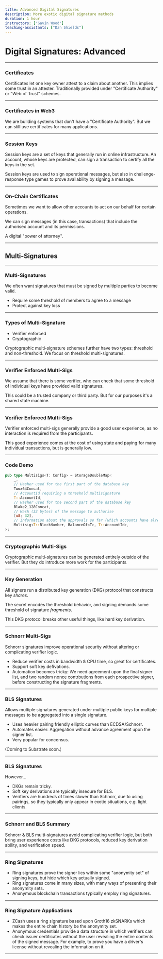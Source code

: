 ```yaml
---
title: Advanced Digital Signatures
description: More exotic digital signature methods
duration: 1 hour
instructors: ["Gavin Wood"]
teaching-assistants: ["Dan Shields"]
---
```


# Digital Signatures: Advanced

---

### Certificates

Certificates let one key owner attest to a claim about another. This implies some trust in an attester. Traditionally provided under "Certificate Authority" or "Web of Trust" schemes.

---

### Certificates in Web3

We are building systems that don't have a "Certificate Authority". But we can still use certificates for many applications.

---

### Session Keys

<!--still haven't gotten to substrate, so keeping this high level for now-->

Session keys are a set of keys that generally run in online infrastructure. An account, whose keys are protected, can sign a transaction to certify all the keys in the set.

Session keys are used to sign operational messages, but also in challenge-response type games to prove availability by signing a message.

---

### On-Chain Certificates

Sometimes we want to allow other accounts to act on our behalf for certain operations.

We can sign messages (in this case, transactions) that include the authorised account and its permissions.

A digital "power of attorney".

---

## Multi-Signatures

---

### Multi-Signatures

We often want signatures that must be signed by multiple parties to become valid.

- Require some threshold of members to agree to a message
- Protect against key loss

---

### Types of Multi-Signature

- Verifier enforced
- Cryptographic

Cryptographic multi-signature schemes further have two types: threshold and non-threshold. We focus on threshold multi-signatures.

---

### Verifier Enforced Multi-Sigs

We assume that there is some verifier, who can check that some threshold of individual keys have provided valid signatures.

This could be a trusted company or third party. But for our purposes it's a shared state machine.

---

### Verifier Enforced Multi-Sigs

Verifier enforced multi-sigs generally provide a good user experience, as no interaction is required from the participants.

This good experience comes at the cost of using state and paying for many individual transactions, but is generally low.

---

### Code Demo

<!--
	Just an idea, but perhaps a quick peak into the Multisig pallet to see some storage items?
	Maybe too early to get into transactions, but will show that a verifier can store the _hash_
	of a call authorisation and required threshold of signers to authorise.
-->
```rust
pub type Multisigs<T: Config> = StorageDoubleMap<
	_,
	// Hasher used for the first part of the database key
	Twox64Concat,
	// AccountId requiring a threshold multisignature
	T::AccountId,
	// Hasher used for the second part of the database key
	Blake2_128Concat,
	// Hash (32 bytes) of the message to authorise
	[u8; 32],
	// Information about the approvals so far (which accounts have already authorised)
	Multisig<T::BlockNumber, BalanceOf<T>, T::AccountId>,
>;
```

---

### Cryptographic Multi-Sigs

Cryptographic multi-signatures can be generated entirely outside of the verifier. But they do introduce more work for the participants.

---

### Key Generation

All signers run a distributed key generation (DKG) protocol that constructs key _shares_.

The secret encodes the threshold behavior, and signing demands some threshold of signature _fragments_.

This DKG protocol breaks other useful things, like hard key derivation.

---

### Schnorr Multi-Sigs

Schnorr signatures improve operational security without altering or complicating verifier logic.

- Reduce verifier costs in bandwidth & CPU time, so great for certificates.
- Support soft key defivations.
- Automation becomes tricky: We need agreement upon the final signer list, and two random nonce contrbutions from each prospective signer, before constructing the signature fragments.

---

### BLS Signatures

Allows multiple signatures generated under multiple public keys for multiple messages to be aggregated into a single signature.

- Uses heavier pairing friendly elliptic curves than ECDSA/Schnorr.
- Automates easier: Aggregation without advance agreement upon the signer list.
- Very popular for concensus.

(Coming to Substrate soon.)

---

### BLS Signatures

However...

- DKGs remain tricky.
- Soft key derivations are typically insecure for BLS.
- Verifiers are hundreds of times slower than Schnorr, due to using pairings, so they typically only appear in exotic situations, e.g. light clients.

---

### Schnorr and BLS Summary

Schnorr & BLS multi-signatures avoid complicating verifier logic, but both bring user experience costs like DKG protocols, reduced key derivation ability, and verification speed.

---

### Ring Signatures

- Ring signatures prove the signer lies within some "anonymity set" of signing keys, but hide which key actually signed.
- Ring signatures come in many sizes, with many ways of presenting their anonymity sets.
- Anonymous blockchain transactions typically employ ring signatures.


---

### Ring Signature Applications

- ZCash uses a ring signature based upon Groth16 zkSNARKs which makes the entire chain history be the anonymity set.
- Anonymous credentials provide a data structure in which verifiers can check issuer certificates without the user revealing the entire contents of the signed message. For example, to prove you have a driver's license without revealing the information on it.

---
